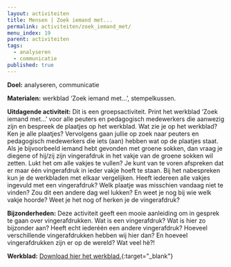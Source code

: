 ```yaml
---
layout: activiteiten
title: Mensen | Zoek iemand met...
permalink: activiteiten/zoek_iemand_met/
menu_index: 19
parent: activiteiten
tags:
  - analyseren
  - communicatie
published: true
---
```


**Doel:** analyseren, communicatie

<p style="margin-top: 10px;"/>

**Materialen:** werkblad ‘Zoek iemand met…’, stempelkussen.

<p style="margin-top: 10px;"/>

**Uitdagende activiteit:** Dit is een groepsactiviteit. Print het werkblad ‘Zoek iemand met…’ voor alle peuters en pedagogisch medewerkers die aanwezig zijn en bespreek de plaatjes op het werkblad. Wat zie je op het werkblad? Ken je alle plaatjes? Vervolgens gaan jullie op zoek naar peuters en pedagogisch medewerkers die iets (aan) hebben wat op de plaatjes staat. Als je bijvoorbeeld iemand hebt gevonden met groene sokken, dan vraag je diegene of hij/zij zijn vingerafdruk in het vakje van de groene sokken wil zetten. Lukt het om alle vakjes te vullen? Je kunt van te voren afspreken dat er maar één vingerafdruk in ieder vakje hoeft te staan. Bij het nabespreken kun je de werkbladen met elkaar vergelijken. Heeft iedereen alle vakjes ingevuld met een vingerafdruk? Welk plaatje was misschien vandaag niet te vinden? Zou dit een andere dag wel lukken? En weet je nog bij wie welk vakje hoorde? Weet je het nog of herken je de vingerafdruk?

<p style="margin-top: 10px;"/>

**Bijzonderheden:** Deze activiteit geeft een mooie aanleiding om in gesprek te gaan over vingerafdrukken. Wat is een vingerafdruk? Wat is hier zo bijzonder aan? Heeft echt iederéén een andere vingerafdruk? Hoeveel verschillende vingerafdrukken hebben wij hier dan? En hoeveel vingerafdrukken zijn er op de wereld? Wat veel hè?!

<p style="margin-top: 10px;"/>

**Werkblad:** [Download hier het werkblad.](/downloads/zoek_iemand_met.pdf){:target="_blank"}
